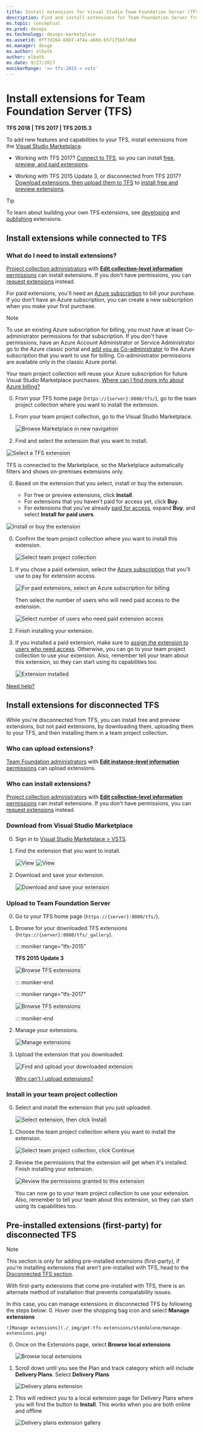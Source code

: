 ```yaml
---
title: Install extensions for Visual Studio Team Foundation Server (TFS)
description: Find and install extensions for Team Foundation Server from the Visual Studio Marketplace
ms.topic: conceptual
ms.prod: devops
ms.technology: devops-marketplace
ms.assetid: 0ff7d264-68b7-4f4a-a666-b57175b5fdb8 
ms.manager: douge
ms.author: elbatk
author: elbatk
ms.date: 9/27/2017
monikerRange: '>= tfs-2015 < vsts'
---
```


 

# Install extensions for Team Foundation Server (TFS)

**TFS 2018 | TFS 2017 | TFS 2015.3**

To add new features and capabilities to your TFS, 
install extensions from the 
[Visual Studio Marketplace](https://marketplace.visualstudio.com/vsts). 

*	Working with TFS 2017? [Connect to TFS](#connected-tfs), 
so you can install [free, preview, and paid extensions](#difference).

*	Working with TFS 2015 Update 3, or disconnected from TFS 2017? 
[Download extensions, then upload them to TFS](#disconnected-tfs) to 
[install free and preview extensions](#difference). 

> [!TIP]
> To learn about building your own TFS extensions, 
> see [developing](http://aka.ms/vsoextensions) 
> and [publishing](http://aka.ms/vsmarketplace-publish) extensions.

<a name="connected-tfs"></a>

## Install extensions while connected to TFS

### What do I need to install extensions?

[Project collection administrators](../security/set-project-collection-level-permissions.md) 
with [**Edit collection-level information** permissions](../security/permissions.md#collection) 
can install extensions. If you don't have permissions, you can [request extensions](#request) instead.

For paid extensions, you'll need an 
[Azure subscription](https://azure.microsoft.com/en-us/pricing/purchase-options/) 
to bill your purchase. If you don't have an Azure subscription, 
you can create a new subscription when you make your first purchase. 

> [!NOTE]
> To use an existing Azure subscription for billing,
> you must have at least Co-administrator permissions for that subscription. 
> If you don't have permissions, have an Azure Account Administrator 
> or Service Administrator go to the Azure classic portal and 
> [add you as Co-administrator](https://docs.microsoft.com/en-us/azure/billing-add-change-azure-subscription-administrator) 
> to the Azure subscription that you want to use for billing. 
> Co-administrator permissions are available only in the classic Azure portal.

Your team project collection will reuse your Azure subscription 
for future Visual Studio Marketplace purchases. 
[Where can I find more info about Azure billing?](#billing)

0.  From your TFS home page (```https://{server}:8080/tfs/```), 
go to the team project collection where you want to install the extension.

0.  From your team project collection, 
go to the Visual Studio Marketplace.

	<img alt="Browse Marketplace in new navigation" src="_shared/_img/browse-marketplace2-new.png" style="border: 1px solid #CCCCCC" />

0.	Find and select the extension that you want to install.

   <img alt="Select a TFS extension" src="_img/get-tfs-extensions/connected/marketplace-select-extension.png" style="border: 1px solid #CCCCCC" />

   TFS is connected to the Marketplace, so the Marketplace automatically filters and shows on-premises extensions only.

0.	Based on the extension that you select, install or buy the extension.

	*	For free or preview extensions, click **Install**.
	*	For extensions that you haven't paid for access yet, click **Buy**.
	*	For extensions that you've already [paid for access](#paid-access), 
	expand **Buy**, and select **Install for paid users**.

   <img alt="Install or buy the extension" src="./_img/get-tfs-extensions/connected/buy-test-manager-extension.png" style="border: 1px solid #CCCCCC" />

0.	Confirm the team project collection where you want to install this extension.

	<img alt="Select team project collection" src="./_img/get-tfs-extensions/connected/select-team-project-collection.png" style="border: 1px solid #CCCCCC" />

0.	If you chose a paid extension, 
select the [Azure subscription](https://azure.microsoft.com/en-us/pricing/purchase-options/) 
that you'll use to pay for extension access.

	<img alt="For paid extensions, select an Azure subscription for billing" src="./_img/get-tfs-extensions/connected/select-azure-subscription.png" style="border: 1px solid #CCCCCC" />

	Then select the number of users who will need paid access to the extension.

	<img alt="Select number of users who need paid extension access" src="./_img/get-tfs-extensions/connected/select-extension-users.png" style="border: 1px solid #CCCCCC" />

0.	Finish installing your extension. 

0.	If you installed a paid extension, 
make sure to [assign the extension to users who need access](#assign-extension). 
Otherwise, you can go to your team project collection to use your extension. 
Also, remember tell your team about this extension, 
so they can start using its capabilities too. 

	<img alt="Extension installed" src="./_img/get-tfs-extensions/connected/assign-extension-to-users.png" style="border: 1px solid #CCCCCC" />

   [Need help?](#get-support)

<a name="disconnected-tfs"></a>
## Install extensions for disconnected TFS

While you're disconnected from TFS, you can install free and preview extensions, 
but not paid extensions, by downloading them, uploading them to your TFS, 
and then installing them in a team project collection.

### Who can upload extensions?

[Team Foundation administrators](/tfs/server/admin/add-administrator-tfs#server) 
with [**Edit instance-level information** permissions](../security/permissions.md#server) 
can upload extensions.

### Who can install extensions?

[Project collection administrators](../security/set-project-collection-level-permissions.md) 
with [**Edit collection-level information** permissions](../security/permissions.md#collection) 
can install extensions. If you don't have permissions, you can [request extensions](#request) instead.

### Download from Visual Studio Marketplace

0.  Sign in to [Visual Studio Marketplace > VSTS](https://marketplace.visualstudio.com/vsts).

0.	Find the extension that you want to install.

	<img alt="View" src="_img/get-tfs-extensions/standalone/marketplace-find-extension.png" style="border: 1px solid #CCCCCC" />	

	<img alt="View" src="_img/get-tfs-extensions/standalone/marketplace-find-extension2.png" style="border: 1px solid #CCCCCC" />	

0.	Download and save your extension.

	<img alt="Download and save your extension" src="./_img/get-tfs-extensions/standalone/download-extension.png" style="border: 1px solid #CCCCCC" />



### Upload to Team Foundation Server

0.	Go to your TFS home page (```https://{server}:8080/tfs/```). 

0.	Browse for your downloaded TFS extensions (```https://{server}:8080/tfs/_gallery```).

	::: moniker range="tfs-2015"

	**TFS 2015 Update 3**

	<img alt="Browse TFS extensions" src="./_img/get-tfs-extensions/standalone/browse-for-extensions.png" style="border: 1px solid #CCCCCC" />

	::: moniker-end

	::: moniker range="tfs-2017"

	<img alt="Browse TFS extensions" src="./_img/get-tfs-extensions/standalone/browse-tfs-extensions-new.png" style="border: 1px solid #CCCCCC" />

	::: moniker-end

0.	Manage your extensions.

	<img alt="Manage extensions" src="./_img/get-tfs-extensions/standalone/manage-extensions.png" style="border: 1px solid #CCCCCC" />

0. Upload the extension that you downloaded.

	<img alt="Find and upload your downloaded extension" src="./_img/get-tfs-extensions/standalone/upload-extension.png" style="border: 1px solid #CCCCCC" />

	[Why can't I upload extensions?](#no-upload)

### Install in your team project collection

0. Select and install the extension that you just uploaded. 

	<img alt="Select extension, then click Install" src="./_img/get-tfs-extensions/standalone/install-extension.png" style="border: 1px solid #CCCCCC" />

0. Choose the team project collection where you want to install the extension.

	<img alt="Select team project collection, click Continue" src="./_img/get-tfs-extensions/standalone/choose-collection.png" style="border: 1px solid #CCCCCC" />

0. Review the permissions that the extension will get when it's installed. Finish installing your extension.

	<img alt="Review the permissions granted to this extension" src="./_img/get-tfs-extensions/standalone/confirm.png" style="border: 1px solid #CCCCCC" />

   You can now go to your team project collection to use your extension. Also, remember to tell your team about this extension, so they can start using its capabilities too. 

## Pre-installed extensions (first-party) for disconnected TFS

>[!NOTE] 
> This section is only for adding pre-installed extensions (first-party), if you're installing extensions that
> aren't pre-installed with TFS, head to the [Disconnected TFS section](#install-extensions-for-disconnected-tfs).

With first-party extensions that come pre-installed with TFS, there is an alternate method of installation that prevents compatability issues.

In this case, you can manage extensions in disconnected TFS by following the steps below:
0. Hover over the shopping bag icon and select **Manage extensions**

	![Manage extensions](./_img/get-tfs-extensions/standalone/manage-extensions.png)
0. Once on the Extensions page, select **Browse local extensions**

	![Browse local extensions](./_img/get-tfs-extensions/standalone/browse-local-extensions.png)
0.	Scroll down until you see the Plan and track category which will include **Delivery Plans**. Select **Delivery Plans**

	![Delivery plans extension](./_img/get-tfs-extensions/standalone/delivery-plans.png)
0. This will redirect you to a local extension page for Delivery Plans where you will find the button to **Install**. This works when you are both online and offline

	![Delivery plans extension gallery](./_img/get-tfs-extensions/standalone/delivery-plans-gallery.png)
